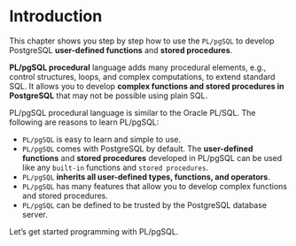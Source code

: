 # Introduction

This chapter shows you step by step how to use the `PL/pgSQL` to develop PostgreSQL **user-defined functions** and **stored procedures**.

**PL/pgSQL procedural** language adds many procedural elements, e.g., control structures, loops, and complex computations, to extend standard SQL. It allows you to develop **complex functions and stored procedures in PostgreSQL** that may not be possible using plain SQL.

PL/pgSQL procedural language is similar to the Oracle PL/SQL. The following are reasons to learn PL/pgSQL:

- `PL/pgSQL` is easy to learn and simple to use.
- `PL/pgSQL` comes with PostgreSQL by default. The **user-defined functions** and **stored procedures** developed in PL/pgSQL can be used like any `built-in` functions and `stored procedures`.
- `PL/pgSQL` **inherits all user-defined types, functions, and operators**.
- `PL/pgSQL` has many features that allow you to develop complex functions and stored procedures.
- `PL/pgSQL` can be defined to be trusted by the PostgreSQL database server.

Let’s get started programming with PL/pgSQL.
